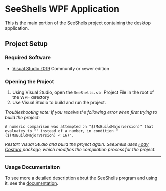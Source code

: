 # SeeShells WPF Application 
This is the main portion of the SeeShells project containing the desktop application.

## Project Setup

### Required Software
- [Visual Studio 2019](https://visualstudio.microsoft.com/downloads/) Community or newer edition

### Opening the Project
1. Using Visual Studio, open the `SeeShells.sln` Project File in the root of the WPF directory 
2. Use Visual Studio to build and run the project.

_Troubleshooting note: If you receive the following error when first trying to build the project:_
```
A numeric comparison was attempted on "$(MsBuildMajorVersion)" that evaluates to "" instead of a number, in condition "($(MsBuildMajorVersion) < 16)".
```
_Restart Visual Studio and build the project again. SeeShells uses [Fody Costura](https://github.com/Fody/Costura) package, which modifies the compilation process for the project._  

---

### Usage Documentaiton 
To see more a detailed description about the SeeShells program and using it, see the [documentation](https://rickleinecker.github.io/SeeShells/help).